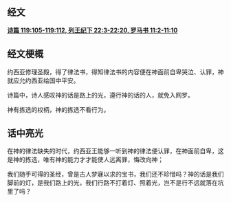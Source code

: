 ## 经文
[**诗篇 119:105-119:112, 列王纪下 22:3-22:20, 罗马书 11:2-11:10**](https://www.biblegateway.com/passage/?search=Psalm+119%3A105-112%3B+2+Kings+22%3A3-20%3B+Romans+11%3A2-10&version=CUVMPS)
## 经文梗概

约西亚修理圣殿，得了律法书，得知律法书的内容便在神面前自卑哭泣、认罪，神就应允约西亚给国中平安。

诗篇中，诗人感叹神的话是路上的光，遵行神的话的人，就免入网罗。

神有拣选的权柄，神的拣选不看行为。

## 话中亮光
在神的律法缺失的时代，约西亚王能够一听到神的律法便认罪，在神面前自卑，这是神的拣选，唯有神的能力才才能使人远离罪，悔改向神；

我们随手可得的圣经，曾是古人梦寐以求的宝书，我们还不珍惜吗？神的话是我们脚前的灯，是我们路上的光，我们行路不打着灯、照着光，岂不是行不远就落在坑里了吗？